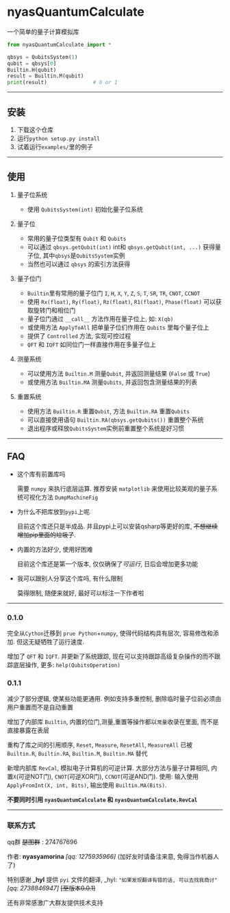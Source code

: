 # nyasQuantumCalculate
一个简单的量子计算模拟库
```python
from nyasQuantumCalculate import *

qbsys = QubitsSystem(1)
qubit = qbsys[0]
Builtin.H(qubit)
result = Builtin.M(qubit)
print(result)               # 0 or 1
```

---

## 安装

1.  下载这个仓库
2.  运行`python setup.py install`
3.  试着运行`examples/`里的例子

---

## 使用

1.  量子位系统

    *   使用 `QubitsSystem(int)` 初始化量子位系统

2.  量子位

    *   常用的量子位类型有 `Qubit` 和 `Qubits`
    *   可以通过 `qbsys.getQubit(int)` int和 `qbsys.getQubit(int, ...)` 获得量子位, 其中`qbsys`是`QubitsSystem`实例
    *   当然也可以通过 `qbsys` 的索引方法获得

3.  量子位门

    *   `Builtin`里有常用的量子位门 `I`, `H`, `X`, `Y`, `Z`, `S`, `T`, `SR`, `TR`, `CNOT`, `CCNOT`
    *   使用 `Rx(float)`, `Ry(float)`, `Rz(float)`, `R1(float)`, `Phase(float)` 可以获取旋转门和相位门
    *   量子位门通过 `__call__` 方法作用在量子位上, 如: `X(qb)`
    *   或使用方法 `ApplyToAll` 把单量子位们作用在 `Qubits` 里每个量子位上
    *   提供了 `Controlled` 方法, 实现可控过程
    *   `QFT` 和 `IQFT` 如同位门一样直接作用在多量子位上

3.  测量系统

    *   可以使用方法 `Builtin.M` 测量`Qubit`, 并返回测量结果 (`False` 或 `True`)
    *   或使用方法 `Builtin.MA` 测量`Qubits`, 并返回包含测量结果的列表

4.  重置系统

    *   使用方法 `Builtin.R` 重置`Qubit`, 方法 `Builtin.RA` 重置`Qubits`
    *   可以直接使用语句 `Builtin.RA(qbsys.getQubits())` 重置整个系统
    *   退出程序或释放`QubitsSystem`实例前重置整个系统是好习惯

---

## FAQ

*   这个库有前置库吗

    需要 `numpy` 来执行底层运算. 推荐安装 `matplotlib` 来使用比较美观的量子系统可视化方法 `DumpMachineFig`

*   为什么不把库放到`pypi`上呢

    目前这个库还只是半成品. 并且pypi上可以安装qsharp等更好的库, ~~不想继续增加pip里面的垃圾了~~.

*   内置的方法好少, 使用好困难

    目前这个库还是第一个版本, 仅仅确保了*可运行*, 日后会增加更多功能

*   我可以跟别人分享这个库吗, 有什么限制

    莫得限制, 随便来就好, 最好可以标注一下作者啦

---

### 0.1.0

完全从`Cython`迁移到 `prue Python`+`numpy`, 使得代码结构具有层次, 容易修改和添加. 但这无疑牺牲了运行速度.

增加了 `QFT` 和 `IQFT`. 并更新了系统跟踪, 现在可以支持跟踪高级复杂操作的而不跟踪底层操作, 更多: `help(QubitsOperation)`

### 0.1.1

减少了部分逻辑, 使某些功能更通用. 例如支持多重控制, 删除临时量子位前必须由用户重置而不是自动重置

增加了内部库 `Builtin`, 内置的位门,测量,重置等操作都以`常量`收录在里面, 而不是直接暴露在表层

重构了库之间的引用顺序, `Reset`, `Measure`, `ResetAll`, `MeasureAll` 已被 `Builtin.R`, `Builtin.RA`, `Builtin.M`, `Builtin.MA` 替代

新增内部库 `RevCal`, 模拟电子计算机的可逆计算. 大部分方法与量子计算相同, 内置`X`(可逆NOT门), `CNOT`(可逆XOR门), `CCNOT`(可逆AND门). 使用: 输入使用`ApplyFromInt(X, int, Bits)`, 输出使用 `Builtin.MA(Bits)`.

**不要同时引用 `nyasQuantumCalculate` 和 `nyasQuantumCalculate.RevCal`**

---

### 联系方式

qq群 ~~瑟图群~~ : 274767696

作者: **nyasyamorina** *[qq: 1275935966]* (加好友时请备注来意, 免得当作机器人了)


特别感谢 **_hyl** 提供 `pyi` 文件的翻译, _hyl: `"如果发现翻译有错的话, 可以去找我商讨"` *[qq: 2738846947]*  ~~[至版本0.0.1]~~

还有非常感激广大群友提供技术支持
